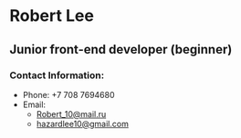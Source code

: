 # **Robert Lee** 
## **Junior front-end developer (beginner)**
### **Contact Information:**
* Phone: +7 708 7694680
* Email: 
  - Robert_10@mail.ru   
  - hazardlee10@gmail.com
